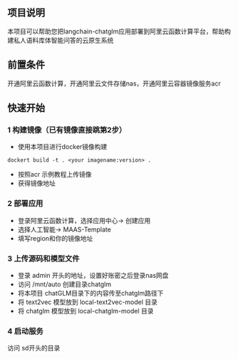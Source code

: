 ## 项目说明
本项目可以帮助您把langchain-chatglm应用部署到阿里云函数计算平台，帮助构建私人语料库体智能问答的云原生系统

## 前置条件
开通阿里云函数计算，开通阿里云文件存储nas，开通阿里云容器镜像服务acr

## 快速开始
### 1 构建镜像（已有镜像直接跳第2步）
+ 使用本项目进行docker镜像构建
```
dockert build -t . <your imagename:version> .
```
+ 按照acr 示例教程上传镜像
+ 获得镜像地址
### 2 部署应用
+ 登录阿里云函数计算，选择应用中心-> 创建应用
+ 选择人工智能-> MAAS-Template
+ 填写region和你的镜像地址

### 3 上传源码和模型文件

+ 登录 admin 开头的地址，设置好账密之后登录nas网盘
+ 访问 /mnt/auto 创建目录chatglm
+ 将本项目 chatGLM目录下的内容传至chatglm路径下
+ 将 text2vec 模型放到 local-text2vec-model 目录
+ 将 chatglm  模型放到  local-chatglm-model 目录

### 4 启动服务
访问 sd开头的目录
